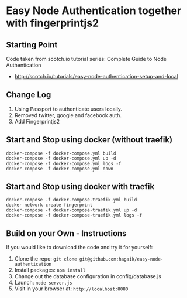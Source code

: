 # Easy Node Authentication together with fingerprintjs2
## Starting Point
Code taken from scotch.io tutorial series: Complete Guide to Node Authentication
* http://scotch.io/tutorials/easy-node-authentication-setup-and-local

## Change Log
1. Using Passport to authenticate users locally.
2. Removed twitter, google and facebook auth.
3. Add Fingerprintjs2

## Start and Stop using docker (without traefik)
```
docker-compose -f docker-compose.yml build
docker-compose -f docker-compose.yml up -d 
docker-compose -f docker-compose.yml logs -f
docker-compose -f docker-compose.yml down
```

## Start and Stop using docker with traefik
```
docker-compose -f docker-compose-traefik.yml build 
docker network create fingerprint
docker-compose -f docker-compose-traefik.yml up -d 
docker-compose -f docker-compose-traefik.yml logs -f 
```

## Build on your Own - Instructions
If you would like to download the code and try it for yourself:

1. Clone the repo: `git clone git@github.com:hagaik/easy-node-authentication`
2. Install packages: `npm install`
3. Change out the database configuration in config/database.js
4. Launch: `node server.js`
5. Visit in your browser at: `http://localhost:8080`


